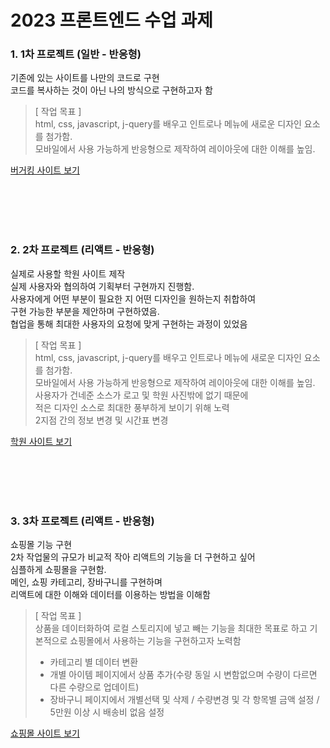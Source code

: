 # 2023 프론트엔드 수업 과제

### 1. 1차 프로젝트 (일반 - 반응형)
기존에 있는 사이트를 나만의 코드로 구현 </br>
코드를 복사하는 것이 아닌 나의 방식으로 구현하고자 함  </br>

> [ 작업 목표 ]   </br>
> html, css, javascript, j-query를 배우고 인트로나 메뉴에 새로운 디자인 요소를 첨가함.  </br>
> 모바일에서 사용 가능하게 반응형으로 제작하여 레이아웃에 대한 이해를 높임. 


[버거킹 사이트 보기](https://imlimge.github.io/FED-RF-2023-Project-LKE/01.1%EC%B0%A8%EA%B3%BC%EC%A0%9C/03.%EA%B5%AC%ED%98%84%EC%86%8C%EC%8A%A4/)

</br></br></br></br>

### 2. 2차 프로젝트 (리액트 - 반응형)

실제로 사용할 학원 사이트 제작</br>
실제 사용자와 협의하여 기획부터 구현까지 진행함.</br>
사용자에게 어떤 부분이 필요한 지 어떤 디자인을 원하는지 취합하여</br>
구현 가능한 부분을 제안하며 구현하였음.</br>
협업을 통해 최대한 사용자의 요청에 맞게 구현하는 과정이 있었음</br>


> [ 작업 목표 ]   </br>
> html, css, javascript, j-query를 배우고 인트로나 메뉴에 새로운 디자인 요소를 첨가함.  </br>
> 모바일에서 사용 가능하게 반응형으로 제작하여 레이아웃에 대한 이해를 높임. </br>
> 사용자가 건네준 소스가 로고 및 학원 사진밖에 없기 때문에</br>
> 적은 디자인 소스로 최대한 풍부하게 보이기 위해 노력</br>
> 2지점 간의 정보 변경 및 시간표 변경</br>

[학원 사이트 보기](https://imlimge.github.io/LKE-kairos2/)

</br></br></br></br>

### 3. 3차 프로젝트 (리액트 - 반응형)
쇼핑몰 기능 구현</br>
2차 작업물의 규모가 비교적 작아 리액트의 기능을 더 구현하고 싶어</br>
심플하게 쇼핑몰을 구현함.</br>
메인, 쇼핑 카테고리, 장바구니를 구현하며</br>
리액트에 대한 이해와 데이터를 이용하는 방법을 이해함</br>

> [ 작업 목표 ]   </br>
> 상품을 데이터화하여 로컬 스토리지에 넣고 빼는 기능을 최대한 목표로 하고
> 기본적으로 쇼핑몰에서 사용하는 기능을 구현하고자 노력함
> - 카테고리 별 데이터 변환
> - 개별 아이템 페이지에서 상품 추가(수량 동일 시 변함없으며 수량이 다르면 다른 수량으로 업데이트)
> - 장바구니 페이지에서 개별선택 및 삭제 / 수량변경 및 각 항목별 금액 설정 / 5만원 이상 시 배송비 없음 설정

  [쇼핑몰 사이트 보기](https://imlimge.github.io/LKE-shop/)

